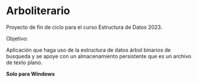 # Arboliterario

Proyecto de fin de ciclo para el curso Estructura de Datos 2023.

Objetivo:

Aplicación que haga uso de la estructura de datos árbol binarios de busqueda y se apoye con un almacenamiento persistente que es un archivo de texto plano.

**Solo para Windows**
